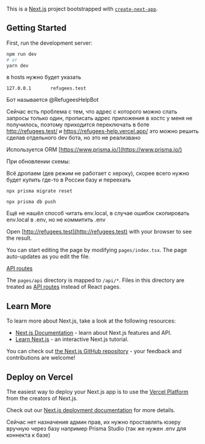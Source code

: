 This is a [Next.js](https://nextjs.org/) project bootstrapped with [`create-next-app`](https://github.com/vercel/next.js/tree/canary/packages/create-next-app).

## Getting Started

First, run the development server:

```bash
npm run dev
# or
yarn dev
```

в hosts нужно будет указать

```
127.0.0.1       refugees.test
```

Бот называется @RefugeesHelpBot

Сейчас есть проблема с тем, что адрес с которого можно слать запросы только один, прописать адрес приложения в хостс у меня не получилось, поэтому приходится переключать в боте http://refugees.test/ и https://refugees-help.vercel.app/ это можно решить сделав отдельного dev бота, но это не реализвано

Используется ORM [https://www.prisma.io/](https://www.prisma.io/)

При обновлении схемы:

Всё дропаем (дев режим не работает с хероку), скорее всего нужно будет купить где-то в России базу и переехать
```
npx prisma migrate reset
```
```
npx prisma db push
```

Ещё не нашёл способ читать env.local, в случае ошибок скопировать env.local в .env, но не коммитить .env

Open [http://refugees.test](http://refugees.test) with your browser to see the result.

You can start editing the page by modifying `pages/index.tsx`. The page auto-updates as you edit the file.

[API routes](https://nextjs.org/docs/api-routes/introduction)

The `pages/api` directory is mapped to `/api/*`. Files in this directory are treated as [API routes](https://nextjs.org/docs/api-routes/introduction) instead of React pages.

## Learn More

To learn more about Next.js, take a look at the following resources:

- [Next.js Documentation](https://nextjs.org/docs) - learn about Next.js features and API.
- [Learn Next.js](https://nextjs.org/learn) - an interactive Next.js tutorial.

You can check out [the Next.js GitHub repository](https://github.com/vercel/next.js/) - your feedback and contributions are welcome!

## Deploy on Vercel

The easiest way to deploy your Next.js app is to use the [Vercel Platform](https://vercel.com/new?utm_medium=default-template&filter=next.js&utm_source=create-next-app&utm_campaign=create-next-app-readme) from the creators of Next.js.

Check out our [Next.js deployment documentation](https://nextjs.org/docs/deployment) for more details.


Сейчас нет назначения админ прав, их нужно проставлять юзеру вручную через базу например Prisma Studio (так же нужен .env для коннекта к базе)